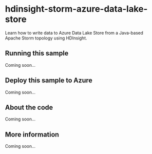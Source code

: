 # hdinsight-storm-azure-data-lake-store
Learn how to write data to Azure Data Lake Store from a Java-based Apache Storm topology using HDInsight.
## Running this sample
Coming soon...
## Deploy this sample to Azure
Coming soon...
## About the code
Coming soon...
## More information
Coming soon...